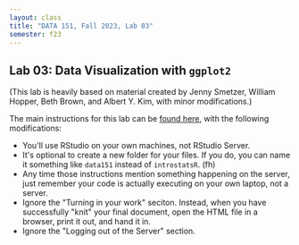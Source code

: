 ```yaml
---
layout: class
title: "DATA 151, Fall 2023, Lab 03"
semester: f23
---
```


## Lab 03: Data Visualization with `ggplot2`

(This lab is heavily based on material created by Jenny Smetzer,
William Hopper, Beth Brown, and Albert Y. Kim, with minor
modifications.)

The main instructions for this lab can be [found here](https://moderndive.github.io/moderndive_labs/static/PS/PS02_data_viz.html),
with the following modifications:

- You'll use RStudio on your own machines, not RStudio Server.
- It's optional to create a new folder for your files. If you do, you
  can name it something like `data151` instead of `introstatsR`.
(fh)
- Any time those instructions mention something happening on the
  server, just remember your code is actually executing on your own
  laptop, not a server.
- Ignore the "Turning in your work" seciton. Instead, when you have
  successfully "knit" your final document, open the HTML file in a
  browser, print it out, and hand it in.
- Ignore the "Logging out of the Server" section.

